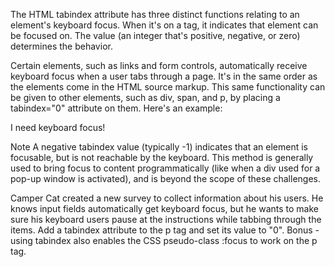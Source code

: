The HTML tabindex attribute has three distinct functions relating to an element's keyboard focus. When it's on a tag, it indicates that element can be focused on. The value (an integer that's positive, negative, or zero) determines the behavior.

Certain elements, such as links and form controls, automatically receive keyboard focus when a user tabs through a page. It's in the same order as the elements come in the HTML source markup. This same functionality can be given to other elements, such as div, span, and p, by placing a tabindex="0" attribute on them. Here's an example:

<div tabindex="0">I need keyboard focus!</div>

Note
A negative tabindex value (typically -1) indicates that an element is focusable, but is not reachable by the keyboard. This method is generally used to bring focus to content programmatically (like when a div used for a pop-up window is activated), and is beyond the scope of these challenges.


Camper Cat created a new survey to collect information about his users. He knows input fields automatically get keyboard focus, but he wants to make sure his keyboard users pause at the instructions while tabbing through the items. Add a tabindex attribute to the p tag and set its value to "0". Bonus - using tabindex also enables the CSS pseudo-class :focus to work on the p tag.
